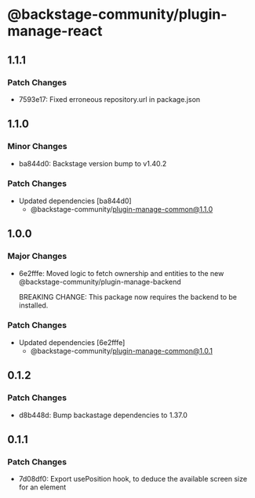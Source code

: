 # @backstage-community/plugin-manage-react

## 1.1.1

### Patch Changes

- 7593e17: Fixed erroneous repository.url in package.json

## 1.1.0

### Minor Changes

- ba844d0: Backstage version bump to v1.40.2

### Patch Changes

- Updated dependencies [ba844d0]
  - @backstage-community/plugin-manage-common@1.1.0

## 1.0.0

### Major Changes

- 6e2fffe: Moved logic to fetch ownership and entities to the new @backstage-community/plugin-manage-backend

  BREAKING CHANGE: This package now requires the backend to be installed.

### Patch Changes

- Updated dependencies [6e2fffe]
  - @backstage-community/plugin-manage-common@1.0.1

## 0.1.2

### Patch Changes

- d8b448d: Bump backastage dependencies to 1.37.0

## 0.1.1

### Patch Changes

- 7d08df0: Export usePosition hook, to deduce the available screen size for an element
